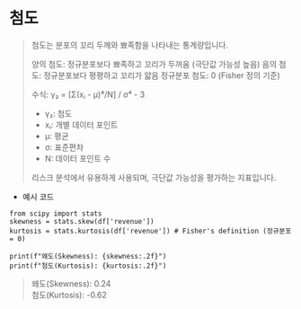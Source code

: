 첨도 
===

> 첨도는 분포의 꼬리 두께와 뾰족함을 나타내는 통계량입니다.
> 
> 양의 첨도: 정규분포보다 뾰족하고 꼬리가 두꺼움 (극단값 가능성 높음)
> 음의 첨도: 정규분포보다 평평하고 꼬리가 얇음
> 정규분포 첨도: 0 (Fisher 정의 기준)
> 
> 수식: γ₂ = [Σ(xᵢ - μ)⁴/N] / σ⁴ - 3
>   - γ₂: 첨도
>   - xᵢ: 개별 데이터 포인트
>   - μ: 평균
>   - σ: 표준편차
>   - N: 데이터 포인트 수
> 
> 리스크 분석에서 유용하게 사용되며, 극단값 가능성을 평가하는 지표입니다.

+ 예시 코드
```
from scipy import stats
skewness = stats.skew(df['revenue'])
kurtosis = stats.kurtosis(df['revenue']) # Fisher's definition (정규분포 = 0)

print(f"왜도(Skewness): {skewness:.2f}")
print(f"첨도(Kurtosis): {kurtosis:.2f}")
```
> 왜도(Skewness): 0.24         
> 첨도(Kurtosis): -0.62
